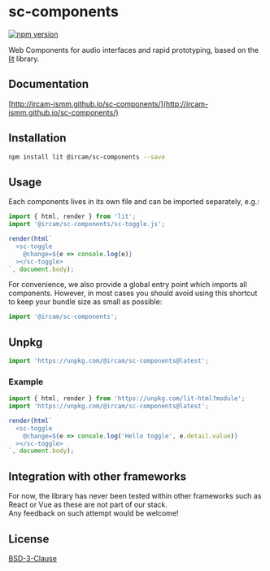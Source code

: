 # sc-components

[![npm version](https://badge.fury.io/js/@ircam%2Fsc-components.svg)](https://badge.fury.io/js/@ircam%2Fsc-components)

Web Components for audio interfaces and rapid prototyping, based on the [lit](https://lit.dev/) library.

## Documentation

[http://ircam-ismm.github.io/sc-components/](http://ircam-ismm.github.io/sc-components/)

## Installation

```sh
npm install lit @ircam/sc-components --save
```

## Usage

Each components lives in its own file and can be imported separately, e.g.:

```js
import { html, render } from 'lit';
import '@ircam/sc-components/sc-toggle.js';

render(html`
  <sc-toggle
    @change=${e => console.log(e)}
  ></sc-toggle>
`, document.body);
```

For convenience, we also provide a global entry point which imports all components. However, in most cases you should avoid using this shortcut to keep your bundle size as small as possible:

```js
import '@ircam/sc-components';
```

## Unpkg

```js
import 'https://unpkg.com/@ircam/sc-components@latest';
```

### Example

```js
import { html, render } from 'https://unpkg.com/lit-html?module';
import 'https://unpkg.com/@ircam/sc-components@latest';

render(html`
  <sc-toggle
    @change=${e => console.log('Hello toggle', e.detail.value)}
  ></sc-toggle>
`, document.body);
```

## Integration with other frameworks

For now, the library has never been tested within other frameworks such as React or Vue as these are not part of our stack.  
Any feedback on such attempt would be welcome!

## License

[BSD-3-Clause](./LICENSE)
